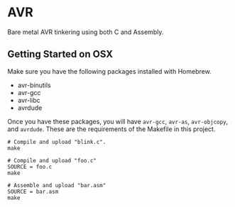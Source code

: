 AVR
===

Bare metal AVR tinkering using both C and Assembly.


Getting Started on OSX
----------------------

Make sure you have the following packages installed with Homebrew.

- avr-binutils
- avr-gcc
- avr-libc
- avrdude

Once you have these packages, you will have `avr-gcc`, `avr-as`, `avr-objcopy`,
and `avrdude`. These are the requirements of the Makefile in this project.

    # Compile and upload "blink.c".
    make

    # Compile and upload "foo.c"
    SOURCE = foo.c
    make

    # Assemble and upload "bar.asm"
    SOURCE = bar.asm
    make
